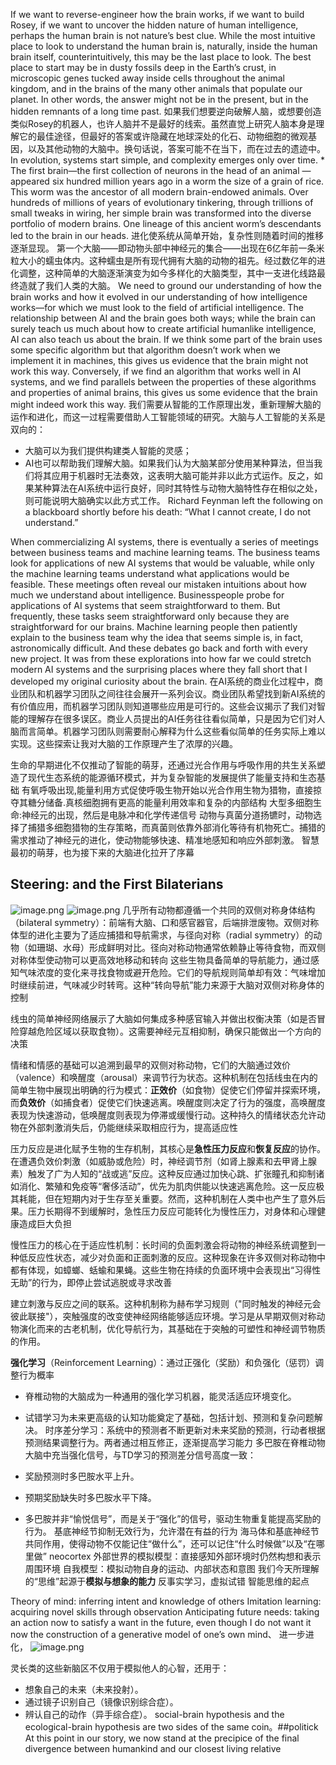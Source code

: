 If we want to reverse-engineer how the brain works, if we want to build Rosey, if we want to uncover the hidden nature of human intelligence, perhaps the human brain is not nature’s best clue. While the most intuitive place to look to understand the human brain is, naturally, inside the human brain itself, counterintuitively, this may be the last place to look. The best place to start may be in dusty fossils deep in the Earth’s crust, in microscopic genes tucked away inside cells throughout the animal kingdom, and in the brains of the many other animals that populate our planet. In other words, the answer might not be in the present, but in the hidden remnants of a long time past.
如果我们想要逆向破解人脑，或想要创造类似Rosey的机器人，也许人脑并不是最好的线索。虽然直觉上研究人脑本身是理解它的最佳途径，但最好的答案或许隐藏在地球深处的化石、动物细胞的微观基因，以及其他动物的大脑中。换句话说，答案可能不在当下，而在过去的遗迹中。
In evolution, systems start simple, and complexity emerges only over time. * The first brain—the first collection of neurons in the head of an animal —appeared six hundred million years ago in a worm the size of a grain of rice. This worm was the ancestor of all modern brain-endowed animals. Over hundreds of millions of years of evolutionary tinkering, through trillions of small tweaks in wiring, her simple brain was transformed into the diverse portfolio of modern brains. One lineage of this ancient worm’s descendants led to the brain in our heads.
进化使系统从简单开始，复杂性则随着时间的推移逐渐显现。
第一个大脑——即动物头部中神经元的集合——出现在6亿年前一条米粒大小的蠕虫体内。这种蠕虫是所有现代拥有大脑的动物的祖先。经过数亿年的进化调整，这种简单的大脑逐渐演变为如今多样化的大脑类型，其中一支进化线路最终造就了我们人类的大脑。
We need to ground our understanding of how the brain works and how it evolved in our understanding of how intelligence works—for which we must look to the field of artificial intelligence. The relationship between AI and the brain goes both ways; while the brain can surely teach us much about how to create artificial humanlike intelligence, AI can also teach us about the brain. If we think some part of the brain uses some specific algorithm but that algorithm doesn’t work when we implement it in machines, this gives us evidence that the brain might not work this way. Conversely, if we find an algorithm that works well in AI systems, and we find parallels between the properties of these algorithms and properties of animal brains, this gives us some evidence that the brain might indeed work this way.
我们需要从智能的工作原理出发，重新理解大脑的运作和进化，而这一过程需要借助人工智能领域的研究。大脑与人工智能的关系是双向的：

- 大脑可以为我们提供构建类人智能的灵感；
- AI也可以帮助我们理解大脑。如果我们认为大脑某部分使用某种算法，但当我们将其应用于机器时无法奏效，这表明大脑可能并非以此方式运作。反之，如果某种算法在AI系统中运行良好，同时其特性与动物大脑特性存在相似之处，则可能说明大脑确实以此方式工作。
Richard Feynman left the following on a blackboard shortly before his death: “What I cannot create, I do not understand.”

When commercializing AI systems, there is eventually a series of meetings between business teams and machine learning teams. The business teams look for applications of new AI systems that would be valuable, while only the machine learning teams understand what applications would be feasible. These meetings often reveal our mistaken intuitions about how much we understand about intelligence. Businesspeople probe for applications of AI systems that seem straightforward to them. But frequently, these tasks seem straightforward only because they are straightforward for our brains. Machine learning people then patiently explain to the business team why the idea that seems simple is, in fact, astronomically difficult. And these debates go back and forth with every new project. It was from these explorations into how far we could stretch modern AI systems and the surprising places where they fall short that I developed my original curiosity about the brain.
在AI系统的商业化过程中，商业团队和机器学习团队之间往往会展开一系列会议。商业团队希望找到新AI系统的有价值应用，而机器学习团队则知道哪些应用是可行的。这些会议揭示了我们对智能的理解存在很多误区。商业人员提出的AI任务往往看似简单，只是因为它们对人脑而言简单。机器学习团队则需要耐心解释为什么这些看似简单的任务实际上难以实现。这些探索让我对大脑的工作原理产生了浓厚的兴趣。

生命的早期进化不仅推动了智能的萌芽，还通过光合作用与呼吸作用的共生关系塑造了现代生态系统的能源循环模式，并为复杂智能的发展提供了能量支持和生态基础
有氧呼吸出现,能量利用方式促使呼吸生物开始以光合作用生物为猎物，直接掠夺其糖分储备.真核细胞拥有更高的能量利用效率和复杂的内部结构
大型多细胞生命:神经元的出现，然后是电脉冲和化学传递信号
动物与真菌分道扬镳时，动物选择了捕猎多细胞猎物的生存策略，而真菌则依靠外部消化等待有机物死亡。捕猎的需求推动了神经元的进化，使动物能够快速、精准地感知和响应外部刺激。
智慧最初的萌芽，也为接下来的大脑进化拉开了序幕
## Steering: and the First Bilaterians
![image.png](https://s2.loli.net/2024/11/13/LwvOxTSHBnzCGQo.png)
![image.png](https://s2.loli.net/2024/11/13/L3M79ai1CeXBNPW.png)
几乎所有动物都遵循一个共同的双侧对称身体结构（bilateral symmetry）：前端有大脑、口和感官器官，后端排泄废物。双侧对称体型的进化主要为了适应捕猎和导航需求，与径向对称（radial symmetry）的动物（如珊瑚、水母）形成鲜明对比。径向对称动物通常依赖静止等待食物，而双侧对称体型使动物可以更高效地移动和转向
这些生物具备简单的导航能力，通过感知气味浓度的变化来寻找食物或避开危险。它们的导航规则简单却有效：气味增加时继续前进，气味减少时转弯。这种“转向导航”能力来源于大脑对双侧对称身体的控制

线虫的简单神经网络展示了大脑如何集成多种感官输入并做出权衡决策（如是否冒险穿越危险区域以获取食物）。这需要神经元互相抑制，确保只能做出一个方向的决策

情绪和情感的基础可以追溯到最早的双侧对称动物，它们的大脑通过效价（valence）和唤醒度（arousal）来调节行为状态。这种机制在包括线虫在内的简单生物中展现出明确的行为模式：**正效价**（如食物）促使它们停留并探索环境，而**负效价**（如捕食者）促使它们快速逃离。唤醒度则决定了行为的强度，高唤醒度表现为快速游动，低唤醒度则表现为停滞或缓慢行动。这种持久的情绪状态允许动物在外部刺激消失后，仍能继续采取相应行为，提高适应性

压力反应是进化赋予生物的生存机制，其核心是**急性压力反应**和**恢复反应**的协作。在遭遇负效价刺激（如威胁或危险）时，神经调节剂（如肾上腺素和去甲肾上腺素）触发了广为人知的“战或逃”反应。这种反应通过加快心跳、扩张瞳孔和抑制诸如消化、繁殖和免疫等“奢侈活动”，优先为肌肉供能以快速逃离危险。这一反应极其耗能，但在短期内对于生存至关重要。然而，这种机制在人类中也产生了意外后果。压力长期得不到缓解时，急性压力反应可能转化为慢性压力，对身体和心理健康造成巨大负担

慢性压力的核心在于适应性机制：长时间的负面刺激会将动物的神经系统调整到一种低反应性状态，减少对负面和正面刺激的反应。这种现象在许多双侧对称动物中都有体现，如蟑螂、蛞蝓和果蝇。这些生物在持续的负面环境中会表现出“习得性无助”的行为，即停止尝试逃脱或寻求改善

建立刺激与反应之间的联系。这种机制称为赫布学习规则（"同时触发的神经元会彼此联接"），突触强度的改变使神经网络能够适应环境。学习是从早期双侧对称动物演化而来的古老机制，优化导航行为，其基础在于突触的可塑性和神经调节物质的作用。

**强化学习**（Reinforcement Learning）：通过正强化（奖励）和负强化（惩罚）调整行为概率
- 脊椎动物的大脑成为一种通用的强化学习机器，能灵活适应环境变化。
- 试错学习为未来更高级的认知功能奠定了基础，包括计划、预测和复杂问题解决。
时序差分学习：系统中的预测者不断更新对未来奖励的预测，行动者根据预测结果调整行为。两者通过相互修正，逐渐提高学习能力
多巴胺在脊椎动物大脑中充当强化信号，与TD学习的预测差分信号高度一致：

- 奖励预测时多巴胺水平上升。
- 预期奖励缺失时多巴胺水平下降。
- 多巴胺并非“愉悦信号”，而是关于“强化”的信号，驱动生物重复能提高奖励的行为。
基底神经节抑制无效行为，允许潜在有益的行为
海马体和基底神经节共同作用，使得动物不仅能记住“做什么”，还可以记住“什么时候做”以及“在哪里做”
neocortex
外部世界的模拟模型：直接感知外部环境时仍然构想和表示周围环境
自我模型：模拟动物自身的运动、内部状态和意图
我们今天所理解的“思维”起源于**模拟与想象的能力**
反事实学习，虚拟试错
智能思维的起点

Theory of mind: inferring intent and knowledge of others Imitation learning: acquiring novel skills through observation Anticipating future needs: taking an action now to satisfy a want in the future, even though I do not want it now
the construction of a generative model of one’s own mind、
进一步进化，
![image.png](https://s2.loli.net/2024/11/13/9DSFOvegQ5PNlU1.png)

灵长类的这些新脑区不仅用于模拟他人的心智，还用于：

- 想象自己的未来（未来投射）。
- 通过镜子识别自己（镜像识别综合症）。
- 辨认自己的动作（异手综合症）。
social-brain hypothesis and the ecological-brain hypothesis are two sides of the same coin。##politick
At this point in our story, we now stand at the precipice of the final divergence between humankind and our closest living relative